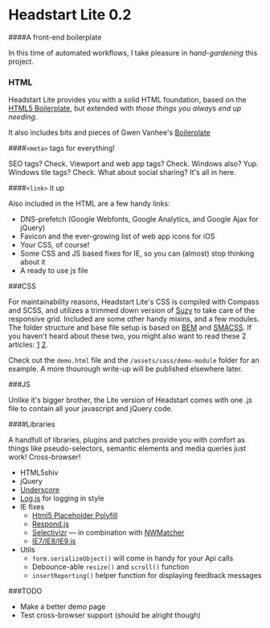 # Headstart Lite 0.2

####A front-end boilerplate

In this time of automated workflows, I take pleasure in *hand-gardening* this project.

### HTML

Headstart Lite provides you with a solid HTML foundation, based on the [HTML5 Boilerplate](http://html5boilerplate.com), 
but extended with *those things you always end up needing*.

It also includes bits and pieces of Gwen Vanhee's [Boilerplate](https://github.com/gwenvanhee/Boilerplate-0.2)

####`<meta>` tags for everything!

SEO tags? Check. Viewport and web app tags? Check. Windows also? Yup. Windows tile tags? Check.
What about social sharing? It's all in here.

####`<link>` it up

Also included in the HTML are a few handy links:
 + DNS-prefetch (Google Webfonts, Google Analytics, and Google Ajax for jQuery)
 + Favicon and the ever-growing list of web app icons for iOS
 + Your CSS, of course!
 + Some CSS and JS based fixes for IE, so you can (almost) stop thinking about it
 + A ready to use js file

###CSS

For maintainability reasons, Headstart Lite's CSS is compiled with Compass and SCSS, and utilizes a trimmed down version 
of [Suzy](http://susy.oddbird.net) to take care of the responsive grid. Included are some other handy mixins, 
and a few modules.
The folder structure and base file setup is based on [BEM](http://bem.info/method/definitions/) and [SMACSS](http://smacss.com). 
If you haven't heard about these two, you might also want to read these 2 articles: [1](https://medium.com/objects-in-space/f6f404727) [2](http://webuild.envato.com/blog/how-to-scale-and-maintain-legacy-css-with-sass-and-smacss/).

Check out the `demo.html` file and the `/assets/sass/demo-module` folder for an example. 
A more thourough write-up will be published elsewhere later.

###JS

Unlike it's bigger brother, the Lite version of Headstart comes with one .js file to contain all your javascript and jQuery code.

####Libraries

A handfull of libraries, plugins and patches provide you with comfort as things like pseudo-selectors, 
semantic elements and media queries just work! Cross-browser!

 + HTML5shiv
 + jQuery
 + [Underscore](http://underscorejs.org)
 + [Log.js](https://github.com/adamschwartz/log) for logging in style
 + IE fixes
   + [Html5 Placeholder Polyfill](http://blog.ginader.de/dev/jquery/HTML5-placeholder-polyfill/)
   + [Respond.js](http://j.mp/respondjs)
   + [Selectivizr](http://selectivizr.com) — in combination with [NWMatcher](http://javascript.nwbox.com/NWMatcher/)
   + [IE7/IE8/IE9.js](http://code.google.com/p/ie7-js/)
+ Utils
   + `form.serializeObject()` will come in handy for your Api calls
   + Debounce-able `resize()` and `scroll()` function
   + `insertReporting()` helper function for displaying feedback messages
 
###TODO

 + Make a better demo page
 + Test cross-browser support (should be alright though)